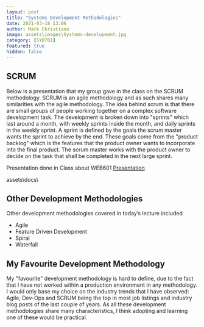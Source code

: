 ```yaml
---
layout: post
title: "Systems Development Methodologies"
date: 2021-03-18 13:06
author: Mark Christison
image: assets\images\Systems-development.jpg
category: [SYD701]
featured: true
hidden: false
---
```


## SCRUM

Below is a presentation that my group gave in the class on the SCRUM methodology. SCRUM is an agile methodology and as such shares many similarities with the agile methodology. The idea behind scrum is that there are small groups of people working together on a complex software development task. The development is broken down into "sprints" which last around a month, with weekly sprints inside the month, and daily sprints in the weekly sprint. A sprint is defined by the goals the scrum master wants the sprint to achieve by the end. These goals come from the "product backlog" which is the features that the product owner wants to incorporate into the final product. The scrum master works with the product owner to decide on the task that shall be completed in
the next large sprint.

<object data="/assets/docs/SCRUM-Methodology.pdf" type="application/pdf" width="100%" height="800px">
  <p>Presentation done in Class about WEB601 <a href="assets/docs/SCRUM-Methodology.pdf">Presentation</a></p>
assets\docs\

## Other Development Methodologies

Other development methodologies covered in today’s lecture included

* Agile
* Feature Driven Development
* Spiral
* Waterfall

## My Favourite Development Methodology

My "favourite" development methodology is hard to define, due to the fact that I have not worked within a production environment in any methodology. I would only base my choice on the industry trends that I have observed: Agile, Dev-Ops and SCRUM being the top in most job listings and industry blog posts of the last couple of years. As all these development methodologies share many characteristics, I think adopting and learning one of these would be practical.
